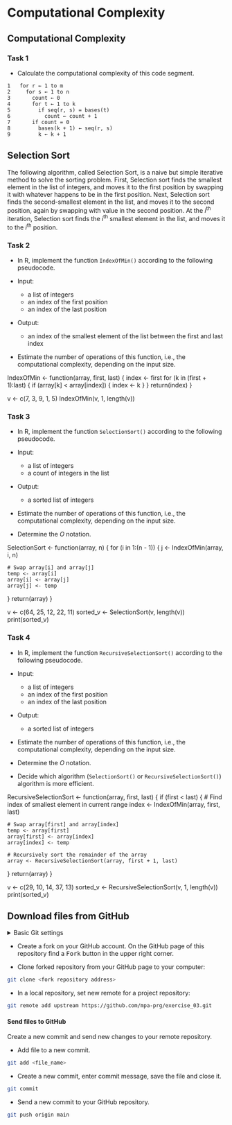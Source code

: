 # Computational Complexity

## Computational Complexity
### Task 1
* Calculate the computational complexity of this code segment.

```
1   for r ← 1 to m
2     for s ← 1 to n
3       count ← 0
4       for t ← 1 to k
5         if seq(r, s) = bases(t)
6           count ← count + 1
7       if count = 0
8         bases(k + 1) ← seq(r, s)
9         k ← k + 1
```

## Selection Sort
The following algorithm, called Selection Sort, is a naive but simple iterative 
method to solve the sorting problem. First, Selection sort finds the
smallest element in the list of integers, and moves it to the first position by swapping it with
whatever happens to be in the first position. Next, Selection sort
finds the second-smallest element in the list, and moves it to the second position,
again by swapping with value in the second position. At the *i*<sup>th</sup> iteration, Selection sort finds the *i*<sup>th</sup>
smallest element in the list, and moves it to the *i*<sup>th</sup> position.

### Task 2
* In R, implement the function `IndexOfMin()` according to the following pseudocode.

* Input:
    * a list of integers
    * an index of the first position
    * an index of the last position

* Output:
    * an index of the smallest element of the list between the first and last index

* Estimate the number of operations of this function, i.e., the computational complexity, depending on the input size. 


IndexOfMin <- function(array, first, last) {
  index <- first
  for (k in (first + 1):last) {
    if (array[k] < array[index]) {
      index <- k
    }
  }
  return(index)
}

v <- c(7, 3, 9, 1, 5)
IndexOfMin(v, 1, length(v))


### Task 3 
* In R, implement the function `SelectionSort()` according to the following pseudocode.

* Input:
    * a list of integers
    * a count of integers in the list

* Output:
    * a sorted list of integers

* Estimate the number of operations of this function, i.e., the computational complexity, depending on the input size.
* Determine the *O* notation.

SelectionSort <- function(array, n) {
  for (i in 1:(n - 1)) {
    j <- IndexOfMin(array, i, n)
    
    # Swap array[i] and array[j]
    temp <- array[i]
    array[i] <- array[j]
    array[j] <- temp
  }
  return(array)
}

v <- c(64, 25, 12, 22, 11)
sorted_v <- SelectionSort(v, length(v))
print(sorted_v)

### Task 4
* In R, implement the function `RecursiveSelectionSort()` according to the following pseudocode.

* Input:
    * a list of integers
    * an index of the first position
    * an index of the last position

* Output:
    * a sorted list of integers

* Estimate the number of operations of this function, i.e., the computational complexity, depending on the input size.
* Determine the *O* notation.
* Decide which algorithm (`SelectionSort()` or `RecursiveSelectionSort()`) algorithm is more efficient.

RecursiveSelectionSort <- function(array, first, last) {
  if (first < last) {
    # Find index of smallest element in current range
    index <- IndexOfMin(array, first, last)
    
    # Swap array[first] and array[index]
    temp <- array[first]
    array[first] <- array[index]
    array[index] <- temp
    
    # Recursively sort the remainder of the array
    array <- RecursiveSelectionSort(array, first + 1, last)
  }
  return(array)
}

v <- c(29, 10, 14, 37, 13)
sorted_v <- RecursiveSelectionSort(v, 1, length(v))
print(sorted_v)



## Download files from GitHub
<details>
<summary>Basic Git settings</summary>

>* Configure the Git editor
>    ```bash
>    git config --global core.editor notepad
>    ```
>* Configure your name and email address
>    ```bash
>    git config --global user.name "Zuzana Nova"
>    git config --global user.email z.nova@vut.cz
>    ```
>* Check current settings
>    ```bash
>    git config --global --list
>    ```
>
</details>

* Create a fork on your GitHub account. 
  On the GitHub page of this repository find a <kbd>Fork</kbd> button in the upper right corner.
  
* Clone forked repository from your GitHub page to your computer:
```bash
git clone <fork repository address>
```
* In a local repository, set new remote for a project repository:
```bash
git remote add upstream https://github.com/mpa-prg/exercise_03.git
```

#### Send files to GitHub
Create a new commit and send new changes to your remote repository.
* Add file to a new commit.
```bash
git add <file_name>
```
* Create a new commit, enter commit message, save the file and close it.
```bash
git commit
```
* Send a new commit to your GitHub repository.
```bash
git push origin main
```
